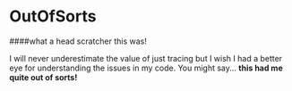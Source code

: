# OutOfSorts

####what a head scratcher this was!

I will never underestimate the value of just tracing but I wish I had a better eye for understanding the issues in my code. You might say... **this had me quite out of sorts!**
